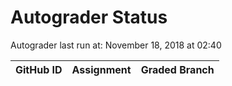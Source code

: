 # Autograder Status
Autograder last run at: November 18, 2018 at 02:40

| GitHub ID | Assignment | Graded Branch |
|-----------|------------|---------------|
